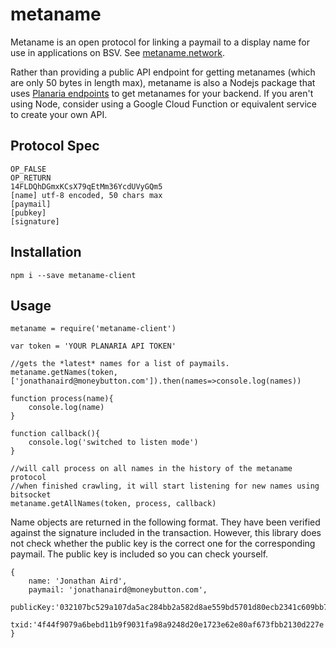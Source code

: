 # metaname
 
Metaname is an open protocol for linking a paymail to a display name for use in applications on BSV. 
See [metaname.network](https://www.metaname.network). 
 
Rather than providing a public API endpoint for getting metanames (which are only 50 bytes in length max), metaname is also a Nodejs package that uses [Planaria endpoints](https://grid.planaria.network/) to get metanames for your backend. If you aren't using Node, consider using
a Google Cloud Function or equivalent service to create your own API. 

## Protocol Spec 
```
OP_FALSE 
OP_RETURN 
14FLDQhDGmxKCsX79qEtMm36YcdUVyGQm5 
[name] utf-8 encoded, 50 chars max
[paymail] 
[pubkey] 
[signature]
```
 
## Installation 
 
`npm i --save metaname-client` 
 
## Usage 
 
```
metaname = require('metaname-client') 
 
var token = 'YOUR PLANARIA API TOKEN'

//gets the *latest* names for a list of paymails.  
metaname.getNames(token, ['jonathanaird@moneybutton.com']).then(names=>console.log(names)) 
 
function process(name){
    console.log(name)
} 
 
function callback(){
    console.log('switched to listen mode')
}

//will call process on all names in the history of the metaname protocol
//when finished crawling, it will start listening for new names using bitsocket
metaname.getAllNames(token, process, callback) 
```
 
Name objects are returned in the following format. They have been verified
against the signature included in the transaction. However, this library
does not check whether the public key is the correct one for the corresponding
paymail. The public key is included so you can check yourself. 
 
```
{
    name: 'Jonathan Aird',
    paymail: 'jonathanaird@moneybutton.com',
    publicKey:'032107bc529a107da5ac284bb2a582d8ae559bd5701d80ecb2341c609bb7765c50',
    txid:'4f44f9079a6bebd11b9f9031fa98a9248d20e1723e62e80af673fbb2130d227e'
}
```